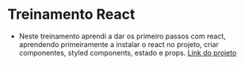 # Treinamento React
* Neste treinamento aprendi a dar os primeiro passos com react, aprendendo primeiramente 
a instalar o react no projeto, criar componentes, styled components, estado e props.
[Link do projeto](https://alura-books-react.vercel.app/)
